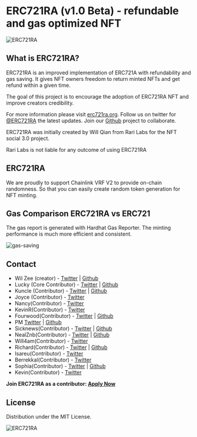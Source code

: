 # ERC721RA (v1.0 Beta) - refundable and gas optimized NFT

![ERC721RA](https://raw.githubusercontent.com/rarilabs/ERC721RA/main/assets/erc721ra-small.png)

## What is ERC721RA?

ERC721RA is an improved implementation of ERC721A with refundability and gas saving. It gives NFT owners freedom to return minted NFTs and get refund within a given time.

The goal of this project is to encourage the adoption of ERC721RA NFT and improve creators credibility.

For more information please visit [erc721ra.org](https://erc721ra.org). Follow us on twitter for [@ERC721RA](https://twitter.com/erc721ra) the latest updates. Join our [Github](https://github.com/erc721ra) project to collaborate.


ERC721RA was initially created by Will Qian from Rari Labs for the NFT social 3.0 project.

Rari Labs is not liable for any outcome of using ERC721RA

## ERC721RA 

We are proudly to support Chainlink VRF V2 to provide on-chain randomness. So that you can easily create random token generation for NFT minting.

## Gas Comparison ERC721RA vs ERC721

The gas report is generated with Hardhat Gas Reporter. The minting performance is much more efficient and consistent.

![gas-saving](https://raw.githubusercontent.com/rarilabs/ERC721RA/main/assets/gas-saving-small.png)

## Contact

- Wil Zee (creator) - [Twitter](https://twitter.com/0xwilxyz) | [Github](https://github.com/0xwilxyz)
- Lucky (Core Contributor) - [Twitter](https://twitter.com/0xLucky2077_eth) | [Github](https://github.com/lucky2077) 
- Kuncle (Contributor) - [Twitter](https://twitter.com/KingsUncle1) | [Github](https://github.com/kuncle)
- Joyce (Contributor) - [Twitter](https://twitter.com/joydefender)
- Nancy(Contributor) - [Twitter](https://twitter.com/Metartech)
- KevinR(Contributor) - [Twitter](https://twitter.com/KevinR_SH)
- Fourwood(Contributor) - [Twitter](https://twitter.com/FFFFourwood) | [Github](https://github.com/FFFFourwood)
- PM [Twitter](https://twitter.com/pinkmontaigne) | [Github](https://github.com/wang502)
- Sicknews(Contributor) - [Twitter](https://twitter.com/akalilsam) | [Github](https://github.com/akalilsam)
- NealZnb(Contributor) - [Twitter](https://twitter.com/zb881209) | [Github](https://github.com/znbj)
- Will4am(Contributor) - [Twitter](https://twitter.com/Will_4_Am)
- Richard(Contributor) - [Twitter](https://twitter.com/RichardLi869) | [Github](https://github.com/leechs)
- Isareu(Contributor) - [Twitter](https://twitter.com/YidingYou)
- Berrekkal(Contributor) - [Twitter](https://twitter.com/berrekkal)
- Sophia(Contributor) - [Twitter](https://twitter.com/523498538) | [Github](https://github.com/nightrainbow45)
- Kevin(Contributor) - [Twitter](https://twitter.com/ele_cyber)

**Join ERC721RA as a contributor: [Apply Now](https://forms.gle/32uiJ6d7e8McddaK6)**


## License

Distribution under the MIT License. 


![ERC721RA](https://raw.githubusercontent.com/rarilabs/ERC721RA/main/assets/erc721ra-banner.png)
